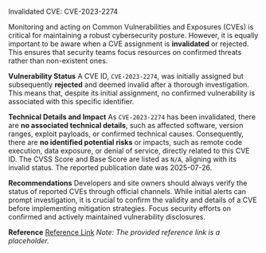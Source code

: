 Invalidated CVE: CVE-2023-2274

Monitoring and acting on Common Vulnerabilities and Exposures (CVEs) is critical for maintaining a robust cybersecurity posture. However, it is equally important to be aware when a CVE assignment is **invalidated** or rejected. This ensures that security teams focus resources on confirmed threats rather than non-existent ones.

**Vulnerability Status**
A CVE ID, `CVE-2023-2274`, was initially assigned but subsequently **rejected** and deemed invalid after a thorough investigation. This means that, despite its initial assignment, no confirmed vulnerability is associated with this specific identifier.

**Technical Details and Impact**
As `CVE-2023-2274` has been invalidated, there are **no associated technical details**, such as affected software, version ranges, exploit payloads, or confirmed technical causes. Consequently, there are **no identified potential risks** or impacts, such as remote code execution, data exposure, or denial of service, directly related to this CVE ID. The CVSS Score and Base Score are listed as `N/A`, aligning with its invalid status. The reported publication date was 2025-07-26.

**Recommendations**
Developers and site owners should always verify the status of reported CVEs through official channels. While initial alerts can prompt investigation, it is crucial to confirm the validity and details of a CVE before implementing mitigation strategies. Focus security efforts on confirmed and actively maintained vulnerability disclosures.

**Reference**
[Reference Link](#)
*Note: The provided reference link is a placeholder.*